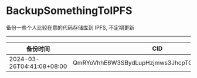 # BackupSomethingToIPFS
备份一些个人比较在意的代码存储库到 IPFS, 不定期更新

---

| 备份时间                  | CID                                            |
| ------------------------- | ---------------------------------------------- |
| 2024-03-26T04:41:08+08:00 | QmRYoVhhE6W3SBydLupHzjmws3JhcpTGKPxE3jP8y72YFb |
